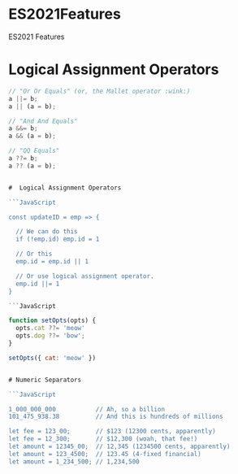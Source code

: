 # ES2021Features
ES2021 Features 

#  Logical Assignment Operators

```JavaScript
// "Or Or Equals" (or, the Mallet operator :wink:)
a ||= b;
a || (a = b);

// "And And Equals"
a &&= b;
a && (a = b);

// "QQ Equals"
a ??= b;
a ?? (a = b);


#  Logical Assignment Operators

```JavaScript

const updateID = emp => {

  // We can do this
  if (!emp.id) emp.id = 1

  // Or this
  emp.id = emp.id || 1

  // Or use logical assignment operator.
  emp.id ||= 1
}

```JavaScript

function setOpts(opts) {
  opts.cat ??= 'meow'
  opts.dog ??= 'bow';
}

setOpts({ cat: 'meow' })


# Numeric Separators

```JavaScript

1_000_000_000           // Ah, so a billion
101_475_938.38          // And this is hundreds of millions

let fee = 123_00;       // $123 (12300 cents, apparently)
let fee = 12_300;       // $12,300 (woah, that fee!)
let amount = 12345_00;  // 12,345 (1234500 cents, apparently)
let amount = 123_4500;  // 123.45 (4-fixed financial)
let amount = 1_234_500; // 1,234,500
